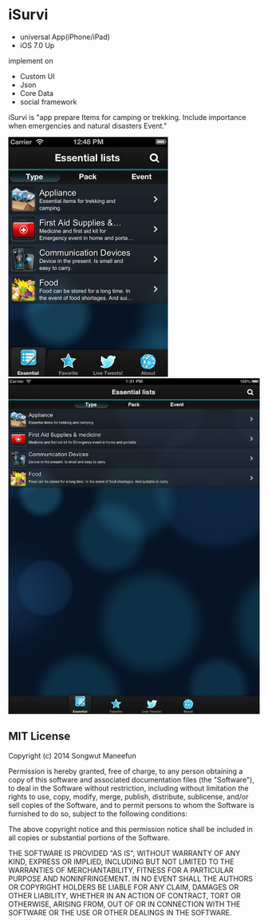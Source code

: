 iSurvi
======
- universal App(iPhone/iPad)
- iOS 7.0 Up

implement on
- Custom UI
- Json
- Core Data 
- social framework

iSurvi is  "app prepare Items for camping or trekking. Include importance when emergencies and natural disasters Event." 

<img src="https://raw.githubusercontent.com/songwut/iSurvi/master/iphone.png" width=320><br>
<img src="https://raw.githubusercontent.com/songwut/iSurvi/master/ipad.png" width=640><br>

## MIT License

Copyright (c) 2014 Songwut Maneefun

Permission is hereby granted, free of charge, to any person obtaining a copy
of this software and associated documentation files (the "Software"), to deal
in the Software without restriction, including without limitation the rights
to use, copy, modify, merge, publish, distribute, sublicense, and/or sell
copies of the Software, and to permit persons to whom the Software is
furnished to do so, subject to the following conditions:

The above copyright notice and this permission notice shall be included in
all copies or substantial portions of the Software.

THE SOFTWARE IS PROVIDED "AS IS", WITHOUT WARRANTY OF ANY KIND, EXPRESS OR
IMPLIED, INCLUDING BUT NOT LIMITED TO THE WARRANTIES OF MERCHANTABILITY,
FITNESS FOR A PARTICULAR PURPOSE AND NONINFRINGEMENT. IN NO EVENT SHALL THE
AUTHORS OR COPYRIGHT HOLDERS BE LIABLE FOR ANY CLAIM, DAMAGES OR OTHER
LIABILITY, WHETHER IN AN ACTION OF CONTRACT, TORT OR OTHERWISE, ARISING FROM,
OUT OF OR IN CONNECTION WITH THE SOFTWARE OR THE USE OR OTHER DEALINGS IN
THE SOFTWARE.
